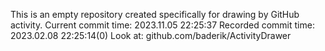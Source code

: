 This is an empty repository created specifically for drawing by GitHub activity.
Current commit time: 2023.11.05 22:25:37
Recorded commit time: 2023.02.08 22:25:14(0)
Look at: github.com/baderik/ActivityDrawer
